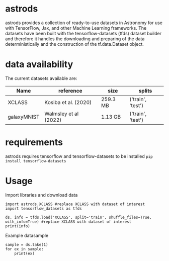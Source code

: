 # astrods
astrods provides a collection of ready-to-use datasets in Astronomy for use with TensorFlow, Jax, and other Machine Learning frameworks. The datasets have been built with the tensorflow-datasets (tfds) dataset builder and therefore it handles the downloading and preparing of the data deterministically and the construction of the tf.data.Dataset object. 

# data availability
The current datasets available are:

| Name					        | reference				        | size 		| splits 			                |
| --------------------- | --------------------- | --------- | ---------------------------	|
| XCLASS 				        | Kosiba et al. (2020)  | 259.3 MB	| ('train', 'test')		       	|
| galaxyMNIST           | Walmsley et al (2022) | 1.13 GB   | ('train', 'test')           |




# requirements

astrods requires tensorflow and tensorflow-datasets to be installed `pip install tensorflow-datasets`

# Usage
Import libraries and download data
```
import astrods.XCLASS #replace XCLASS with dataset of interest
import tensorflow_datasets as tfds

ds, info = tfds.load('XCLASS', split='train', shuffle_files=True, with_info=True) #replace XCLASS with dataset of interest
print(info)
```

Example datasample
```
sample = ds.take(1)
for ex in sample:
	print(ex)
```
